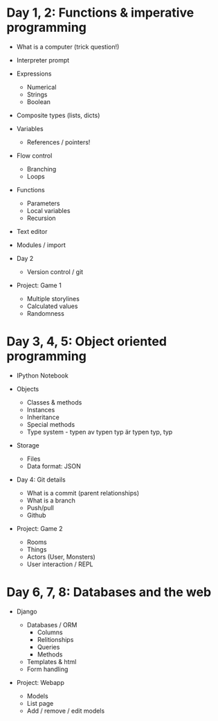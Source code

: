 # Day 1, 2: Functions & imperative programming
* What is a computer (trick question!)
* Interpreter prompt
* Expressions
  * Numerical
  * Strings
  * Boolean
* Composite types (lists, dicts)
* Variables
  * References / pointers!
* Flow control
  * Branching
  * Loops
* Functions
  * Parameters
  * Local variables
  * Recursion
* Text editor
* Modules / import

* Day 2
  * Version control / git

* Project: Game 1
    * Multiple storylines
    * Calculated values
    * Randomness



# Day 3, 4, 5: Object oriented programming
* IPython Notebook
* Objects
  * Classes & methods
  * Instances
  * Inheritance
  * Special methods
  * Type system - typen av typen typ är typen typ, typ
* Storage
  * Files
  * Data format: JSON

* Day 4: Git details
  * What is a commit (parent relationships)
  * What is a branch
  * Push/pull
  * Github

* Project: Game 2
  * Rooms
  * Things
  * Actors (User, Monsters)
  * User interaction / REPL



# Day 6, 7, 8: Databases and the web
* Django
  * Databases / ORM
    * Columns
    * Relitionships
    * Queries
    * Methods
  * Templates & html
  * Form handling

* Project: Webapp
    * Models
    * List page
    * Add / remove / edit models
